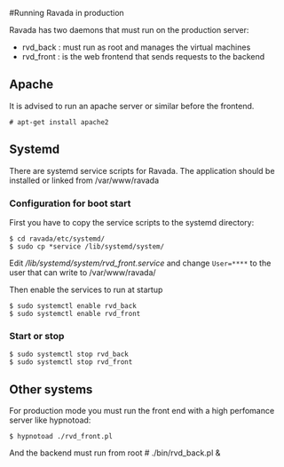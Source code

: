#Running Ravada in production

Ravada has two daemons that must run on the production server:

- rvd_back : must run as root and manages the virtual machines
- rvd_front : is the web frontend that sends requests to the backend

## Apache

It is advised to run an apache server or similar before the frontend.

    # apt-get install apache2
    
## Systemd

There are systemd service scripts for Ravada. The application should be installed
or linked from /var/www/ravada

### Configuration for boot start

First you have to copy the service scripts to the systemd directory:

    $ cd ravada/etc/systemd/
    $ sudo cp *service /lib/systemd/system/

Edit _/lib/systemd/system/rvd_front.service_ and change `User=****` to the user that can
write to /var/www/ravada/

Then enable the services to run at startup

    $ sudo systemctl enable rvd_back
    $ sudo systemctl enable rvd_front

### Start or stop

    $ sudo systemctl stop rvd_back
    $ sudo systemctl stop rvd_front

## Other systems

For production mode you must run the front end with a high perfomance server like hypnotoad:

    $ hypnotoad ./rvd_front.pl

And the backend must run from root
    # ./bin/rvd_back.pl &


